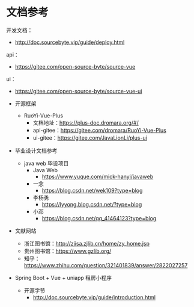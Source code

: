 # 文档参考
开发文档：
- http://doc.sourcebyte.vip/guide/deploy.html

api：
- https://gitee.com/open-source-byte/source-vue

ui：
- https://gitee.com/open-source-byte/source-vue-ui

- 开源框架
    - RuoYi-Vue-Plus
        - 文档地址：https://plus-doc.dromara.org/#/
        - api-gitee：https://gitee.com/dromara/RuoYi-Vue-Plus
        - ui-gitee：https://gitee.com/JavaLionLi/plus-ui

- 毕业设计文档参考
    - java web 毕设项目
        - Java Web
            - https://www.yuque.com/mick-hanyi/javaweb
        - 一念
            - https://blog.csdn.net/wek109?type=blog
        - 李杨勇
            - https://lyyong.blog.csdn.net/?type=blog
        - 小邓
            - https://blog.csdn.net/qq_41464123?type=blog

- 文献网站
    - 浙江图书馆：http://zjisa.zjlib.cn/home/zy_home.jsp
    - 贵州图书馆：https://www.gzlib.org/
    - 知乎：https://www.zhihu.com/question/321401839/answer/2822027257


- Spring Boot + Vue + uniapp 租房小程序
    - 开源字节
        - http://doc.sourcebyte.vip/guide/introduction.html